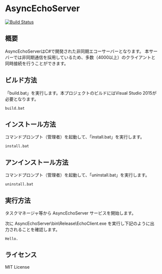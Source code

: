 # AsyncEchoServer

[![Build Status](https://travis-ci.org/ryo-pinus/AsyncEchoServer.svg?branch=master)](https://travis-ci.org/ryo-pinus/AsyncEchoServer)

## 概要

AsyncEchoServerはC#で開発された非同期エコーサーバーとなります。
本サーバーでは非同期通信を採用しているため、多数（4000以上）のクライアントと同時接続を行うことができます。

## ビルド方法
「build.bat」を実行します。本プロジェクトのビルドにはVisual Studio 2015が必要となります。

    build.bat

## インストール方法
コマンドプロンプト（管理者）を起動して、「install.bat」を実行します。

    install.bat

## アンインストール方法
コマンドプロンプト（管理者）を起動して、「uninstall.bat」を実行します。

    uninstall.bat

## 実行方法

タスクマネージャ等から AsyncEchoServer サービスを開始します。

次に AsyncEchoServer\bin\Release\EchoClient.exe を実行し下記のように出力されることを確認します。

    Hello.

## ライセンス
 MIT License